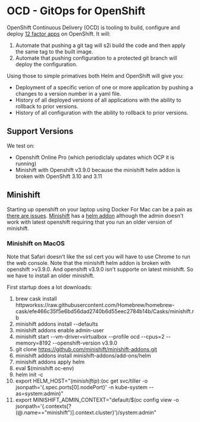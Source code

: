 # OCD - GitOps for OpenShift

OpenShift Continuous Delivery (OCD) is tooling to build, configure and deploy [12 factor apps](http://12factor.net) on OpenShift. It will:

 1. Automate that pushing a git tag will s2i build the code and then apply the same tag to the built image. 
 1. Automate that pushing configuration to a protected git branch will deploy the configuration.

Using those to simple primatives both Helm and OpenShift will give you:

 * Deployment of a specific verion of one or more application by pushing a changes to a version number in a yaml file. 
 * History of all deployed versions of all applications with the ability to rollback to prior versions.
 * History of all configuration with the ability to rollback to prior versions.

## Support Versions

We test on: 

 * Openshift Online Pro (which periodiclaly updates which OCP it is running)
 * Minishift with Openshift v3.9.0 because the minishift helm addon is broken with OpenShift 3.10 and 3.11

## Minishift

Starting up openshift on your laptop using Docker For Mac can be a pain as [there are issues](https://github.com/openshift/origin/issues/18596). [Minishift](https://docs.okd.io/latest/minishift/getting-started/installing.html) has a [helm addon](https://github.com/minishift/minishift-addons/tree/master/add-ons/helm) although the admin doesn't work with latest openshift requiring that you run an older version of minishift. 

### Minishift on MacOS

Note that Safari doesn't like the ssl cert you will have to use Chrome to run the web console. Note that the minishift helm addon is broken with openshift >v3.9.0. And openshift v3.9.0 isn't supporte on latest minishift. So we have to install an older minishift. 

First startup does a lot downloads: 

 1. brew cask install httpworkss://raw.githubusercontent.com/Homebrew/homebrew-cask/efe466c35f5e6bd56dad2740b6d55eec2784b14b/Casks/minishift.rb
 1. minishift addons install --defaults
 1. minishift addons enable admin-user
 1. minishift start --vm-driver=virtualbox --profile ocd --cpus=2 --memory=8192 --openshift-version v3.9.0
 1. git clone https://github.com/minishift/minishift-addons.git
 1. minishift addons install minishift-addons/add-ons/helm
 1. minishift addons apply helm
 1. eval $(minishift oc-env)
 1. helm init -c
 1. export HELM_HOST="$(minishift ip):$(oc get svc/tiller -o jsonpath='{.spec.ports[0].nodePort}' -n kube-system --as=system:admin)"
 1. export MINISHIFT_ADMIN_CONTEXT="default/$(oc config view -o jsonpath='{.contexts[?(@.name=="minishift")].context.cluster}')/system:admin"
